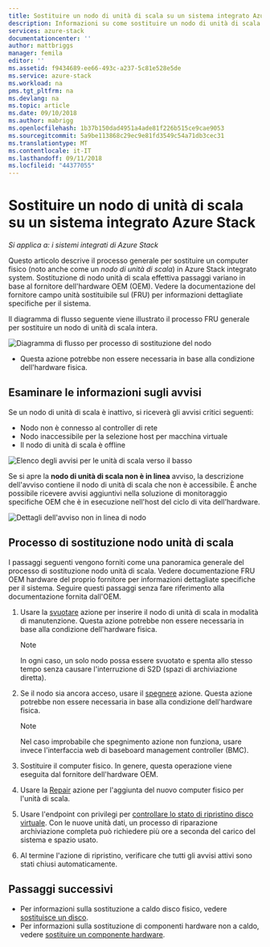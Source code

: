 ```yaml
---
title: Sostituire un nodo di unità di scala su un sistema integrato Azure Stack | Microsoft Docs
description: Informazioni su come sostituire un nodo di unità di scala fisico su un sistema integrato Azure Stack.
services: azure-stack
documentationcenter: ''
author: mattbriggs
manager: femila
editor: ''
ms.assetid: f9434689-ee66-493c-a237-5c81e528e5de
ms.service: azure-stack
ms.workload: na
pms.tgt_pltfrm: na
ms.devlang: na
ms.topic: article
ms.date: 09/10/2018
ms.author: mabrigg
ms.openlocfilehash: 1b37b150dad4951a4ade81f226b515ce9cae9053
ms.sourcegitcommit: 5a9be113868c29ec9e81fd3549c54a71db3cec31
ms.translationtype: MT
ms.contentlocale: it-IT
ms.lasthandoff: 09/11/2018
ms.locfileid: "44377055"
---
```

# <a name="replace-a-scale-unit-node-on-an-azure-stack-integrated-system"></a>Sostituire un nodo di unità di scala su un sistema integrato Azure Stack

*Si applica a: i sistemi integrati di Azure Stack*

Questo articolo descrive il processo generale per sostituire un computer fisico (noto anche come un *nodo di unità di scala*) in Azure Stack integrato system. Sostituzione di nodo unità di scala effettiva passaggi variano in base al fornitore dell'hardware OEM (OEM). Vedere la documentazione del fornitore campo unità sostituibile sul (FRU) per informazioni dettagliate specifiche per il sistema.

Il diagramma di flusso seguente viene illustrato il processo FRU generale per sostituire un nodo di unità di scala intera.

![Diagramma di flusso per processo di sostituzione del nodo](media/azure-stack-replace-node/replacenodeflow.png)

* Questa azione potrebbe non essere necessaria in base alla condizione dell'hardware fisica.

## <a name="review-alert-information"></a>Esaminare le informazioni sugli avvisi

Se un nodo di unità di scala è inattivo, si riceverà gli avvisi critici seguenti:

- Nodo non è connesso al controller di rete
- Nodo inaccessibile per la selezione host per macchina virtuale
- Il nodo di unità di scala è offline

![Elenco degli avvisi per le unità di scala verso il basso](media/azure-stack-replace-node/nodedownalerts.png)

Se si apre la **nodo di unità di scala non è in linea** avviso, la descrizione dell'avviso contiene il nodo di unità di scala che non è accessibile. È anche possibile ricevere avvisi aggiuntivi nella soluzione di monitoraggio specifiche OEM che è in esecuzione nell'host del ciclo di vita dell'hardware.

![Dettagli dell'avviso non in linea di nodo](media/azure-stack-replace-node/nodeoffline.png)

## <a name="scale-unit-node-replacement-process"></a>Processo di sostituzione nodo unità di scala

I passaggi seguenti vengono forniti come una panoramica generale del processo di sostituzione nodo unità di scala. Vedere documentazione FRU OEM hardware del proprio fornitore per informazioni dettagliate specifiche per il sistema. Seguire questi passaggi senza fare riferimento alla documentazione fornita dall'OEM.

1. Usare la [svuotare](azure-stack-node-actions.md#scale-unit-node-actions) azione per inserire il nodo di unità di scala in modalità di manutenzione. Questa azione potrebbe non essere necessaria in base alla condizione dell'hardware fisica.

   > [!NOTE]
   > In ogni caso, un solo nodo possa essere svuotato e spenta allo stesso tempo senza causare l'interruzione di S2D (spazi di archiviazione diretta).

2. Se il nodo sia ancora acceso, usare il [spegnere](azure-stack-node-actions.md#scale-unit-node-actions) azione. Questa azione potrebbe non essere necessaria in base alla condizione dell'hardware fisica.
 
   > [!NOTE]
   > Nel caso improbabile che spegnimento azione non funziona, usare invece l'interfaccia web di baseboard management controller (BMC).

1. Sostituire il computer fisico. In genere, questa operazione viene eseguita dal fornitore dell'hardware OEM.
2. Usare la [Repair](azure-stack-node-actions.md#scale-unit-node-actions) azione per l'aggiunta del nuovo computer fisico per l'unità di scala.
3. Usare l'endpoint con privilegi per [controllare lo stato di ripristino disco virtuale](azure-stack-replace-disk.md#check-the-status-of-virtual-disk-repair). Con le nuove unità dati, un processo di riparazione archiviazione completa può richiedere più ore a seconda del carico del sistema e spazio usato.
4. Al termine l'azione di ripristino, verificare che tutti gli avvisi attivi sono stati chiusi automaticamente.

## <a name="next-steps"></a>Passaggi successivi

- Per informazioni sulla sostituzione a caldo disco fisico, vedere [sostituisce un disco](azure-stack-replace-disk.md). 
- Per informazioni sulla sostituzione di componenti hardware non a caldo, vedere [sostituire un componente hardware](azure-stack-replace-component.md).
